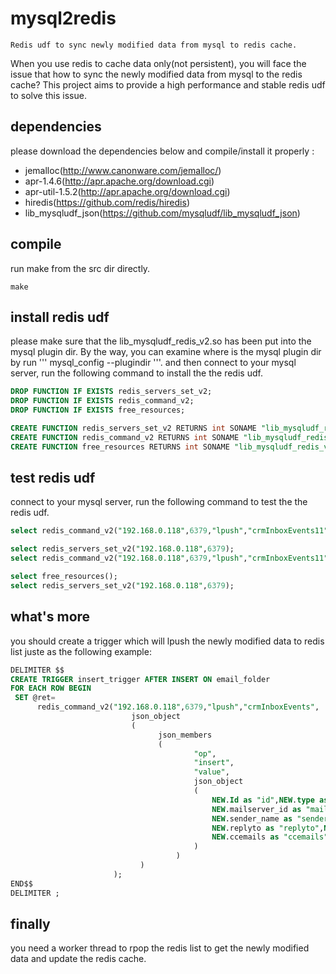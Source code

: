 mysql2redis
===========

    Redis udf to sync newly modified data from mysql to redis cache.



   When you use redis to cache data only(not persistent), you will face the issue that how to sync the newly modified data from mysql to the redis cache? This project aims to provide a high performance and stable redis udf to solve this issue.
   
## dependencies
   please download the dependencies below and compile/install it properly :
   
  * jemalloc(http://www.canonware.com/jemalloc/)
  * apr-1.4.6(http://apr.apache.org/download.cgi)
  * apr-util-1.5.2(http://apr.apache.org/download.cgi)
  * hiredis(https://github.com/redis/hiredis)
  * lib_mysqludf_json(https://github.com/mysqludf/lib_mysqludf_json)
   
   
## compile  
   run  make from the src dir directly.
  ```
  make
  ```
   
## install redis udf  
  please make sure that  the lib_mysqludf_redis_v2.so has been put into the mysql plugin dir. By the way, you can examine where is the mysql plugin dir by run '''
  mysql_config  --plugindir
  '''. and then connect to your mysql server, run the following command to install the the redis udf.
  ```sql
DROP FUNCTION IF EXISTS redis_servers_set_v2;
DROP FUNCTION IF EXISTS redis_command_v2;
DROP FUNCTION IF EXISTS free_resources;

CREATE FUNCTION redis_servers_set_v2 RETURNS int SONAME "lib_mysqludf_redis_v2.so";
CREATE FUNCTION redis_command_v2 RETURNS int SONAME "lib_mysqludf_redis_v2.so";
CREATE FUNCTION free_resources RETURNS int SONAME "lib_mysqludf_redis_v2.so";
  ```
  
## test redis udf  
   connect to your mysql server, run the following command to test the the redis udf.
```sql
select redis_command_v2("192.168.0.118",6379,"lpush","crmInboxEvents11",json_object(json_members("op","insert","value","valuettt")));

select redis_servers_set_v2("192.168.0.118",6379);
select redis_command_v2("192.168.0.118",6379,"lpush","crmInboxEvents11",json_object(json_members("op","insert","value","valuettt")));

select free_resources();
select redis_servers_set_v2("192.168.0.118",6379);
```

## what's more
   you should create a trigger which will lpush the newly modified data to redis list juste as the following  example:
   ```sql
DELIMITER $$
CREATE TRIGGER insert_trigger AFTER INSERT ON email_folder
  FOR EACH ROW BEGIN
    SET @ret=
     	 redis_command_v2("192.168.0.118",6379,"lpush","crmInboxEvents",
							  json_object
                              (
							    	json_members
									(
											"op",
											"insert",
											"value",
											json_object
											(
												NEW.Id as "id",NEW.type as "type",
												NEW.mailserver_id as "mailserverId",NEW.sender as "sender",
												NEW.sender_name as "senderName",NEW.recevier as "recevier",
												NEW.replyto as "replyto",NEW.bbemails as "bbemails",
												NEW.ccemails as "ccemails",NEW.subject as "subject"
                                            )
										)
						    	)
					      );
  END$$
DELIMITER ;
   ```
   
## finally
   you need a worker thread to rpop the redis list to get the newly modified data and update the redis cache.

   
